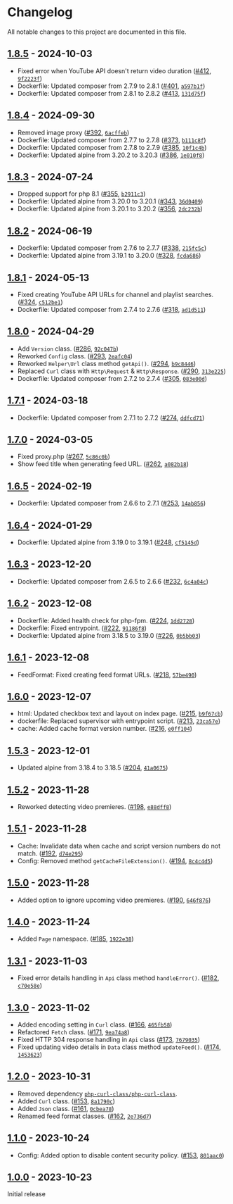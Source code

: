 # Changelog

All notable changes to this project are documented in this file.

## [1.8.5](https://github.com/VerifiedJoseph/better-video-rss/releases/tag/v1.8.5) - 2024-10-03

- Fixed error when YouTube API doesn't return video duration ([#412](https://github.com/VerifiedJoseph/better-video-rss/pull/412), [`9f2223f`](https://github.com/VerifiedJoseph/better-video-rss/commit/9f2223f8ed27f468fd7e4eb21c08f0e7e6c12b46))
- Dockerfile: Updated composer from 2.7.9 to 2.8.1 ([#401](https://github.com/VerifiedJoseph/better-video-rss/pull/401), [`a597b1f`](https://github.com/VerifiedJoseph/better-video-rss/commit/a597b1f34cf4c0fafa0c15e7a3a3b8c0037b7ffc))
- Dockerfile: Updated composer from 2.8.1 to 2.8.2 ([#413](https://github.com/VerifiedJoseph/better-video-rss/pull/413), [`131d75f`](https://github.com/VerifiedJoseph/better-video-rss/commit/131d75f00dd86e7a10878f7e87c9457bd71ee1d9))

## [1.8.4](https://github.com/VerifiedJoseph/better-video-rss/releases/tag/v1.8.4) - 2024-09-30

- Removed image proxy ([#392](https://github.com/VerifiedJoseph/better-video-rss/pull/392), [`6acffeb`](https://github.com/VerifiedJoseph/better-video-rss/commit/6acffebeb2d04258dba81decdbb6d753357c9142))
- Dockerfile: Updated composer from 2.7.7 to 2.7.8 ([#373](https://github.com/VerifiedJoseph/better-video-rss/pull/373), [`b111c8f`](https://github.com/VerifiedJoseph/better-video-rss/commit/b111c8f58385058fd5dfe3a6e4b387133dca5069))
- Dockerfile: Updated composer from 2.7.8 to 2.7.9 ([#385](https://github.com/VerifiedJoseph/better-video-rss/pull/385), [`10f1c4b`](https://github.com/VerifiedJoseph/better-video-rss/commit/10f1c4b614b0762b4d698f65c850b7b03364b6c4))
- Dockerfile: Updated alpine from 3.20.2 to 3.20.3 ([#386](https://github.com/VerifiedJoseph/better-video-rss/pull/386), [`1e010f8`](https://github.com/VerifiedJoseph/better-video-rss/commit/1e010f85e0f8e3541af7dae601bc1aa667b3cf86))

## [1.8.3](https://github.com/VerifiedJoseph/better-video-rss/releases/tag/v1.8.3) - 2024-07-24

- Dropped support for php 8.1 ([#355](https://github.com/VerifiedJoseph/better-video-rss/pull/355), [`b2911c3`](https://github.com/VerifiedJoseph/better-video-rss/commit/b2911c34d1a0964a985f4ad9b9e794a9c2aecdd3))
- Dockerfile: Updated alpine from 3.20.0 to 3.20.1 ([#343](https://github.com/VerifiedJoseph/better-video-rss/pull/343), [`36d0409`](https://github.com/VerifiedJoseph/better-video-rss/commit/36d0409e1fecd6d4bee2fd95f3a5749f8c75cb32))
- Dockerfile: Updated alpine from 3.20.1 to 3.20.2 ([#356](https://github.com/VerifiedJoseph/better-video-rss/pull/356), [`2dc232b`](https://github.com/VerifiedJoseph/better-video-rss/commit/2dc232b18d345394f4ab961e88125d6b732d2248))

## [1.8.2](https://github.com/VerifiedJoseph/better-video-rss/releases/tag/v1.8.2) - 2024-06-19

- Dockerfile: Updated composer from 2.7.6 to 2.7.7 ([#338](https://github.com/VerifiedJoseph/better-video-rss/pull/338), [`215fc5c`](https://github.com/VerifiedJoseph/better-video-rss/commit/215fc5c9069cbc448d2307c699a0d662bf0fa7d3))
- Dockerfile: Updated alpine from 3.19.1 to 3.20.0 ([#328](https://github.com/VerifiedJoseph/better-video-rss/pull/328), [`fcda686`](https://github.com/VerifiedJoseph/better-video-rss/commit/fcda686f4b1071f2e3479685828e10b62e7bf590))

## [1.8.1](https://github.com/VerifiedJoseph/better-video-rss/releases/tag/v1.8.1) - 2024-05-13

- Fixed creating YouTube API URLs for channel and playlist searches. ([#324](https://github.com/VerifiedJoseph/better-video-rss/pull/324), [`c512be1`](https://github.com/VerifiedJoseph/better-video-rss/commit/c512be16d9502cd7ebfbfb33f2551e2ef6172620))
- Dockerfile: Updated composer from 2.7.4 to 2.7.6 ([#318](https://github.com/VerifiedJoseph/better-video-rss/pull/318), [`ad1d511`](https://github.com/VerifiedJoseph/better-video-rss/commit/ad1d511d7fd223d457e2f57c8dd8e43b6356e399))

## [1.8.0](https://github.com/VerifiedJoseph/better-video-rss/releases/tag/v1.8.0) - 2024-04-29

- Add `Version` class. ([#286](https://github.com/VerifiedJoseph/better-video-rss/pull/286), [`92c047b`](https://github.com/VerifiedJoseph/better-video-rss/commit/92c047b99d9071ee5e15a64a65bb6f0d812cedfc))
- Reworked `Config` class. ([#293](https://github.com/VerifiedJoseph/better-video-rss/pull/293), [`2eafc04`](https://github.com/VerifiedJoseph/better-video-rss/commit/2eafc04a689c59732fe92dffab2b4f21608a3d51))
- Reworked `Helper\Url` class method `getApi()`. ([#294](https://github.com/VerifiedJoseph/better-video-rss/pull/294), [`b9c8446`](https://github.com/VerifiedJoseph/better-video-rss/commit/b9c8446cad952ff2a548307873e8ce2c87b54dcc))
- Replaced `Curl` class with `Http\Request` & `Http\Response`. ([#290](https://github.com/VerifiedJoseph/better-video-rss/pull/290), [`313e225`](https://github.com/VerifiedJoseph/better-video-rss/commit/313e2251a8b7cd22f352e4dd401357e1e19d3cad))
- Dockerfile: Updated composer from 2.7.2 to 2.7.4 ([#305](https://github.com/VerifiedJoseph/better-video-rss/pull/305), [`083e00d`](https://github.com/VerifiedJoseph/better-video-rss/commit/083e00de689194387bfece6e82891daaa5b2f220))

## [1.7.1](https://github.com/VerifiedJoseph/better-video-rss/releases/tag/v1.7.1) - 2024-03-18

- Dockerfile: Updated composer from 2.7.1 to 2.7.2 ([#274](https://github.com/VerifiedJoseph/better-video-rss/pull/274), [`ddfcd71`](https://github.com/VerifiedJoseph/better-video-rss/commit/ddfcd71d07da998a730e471fd5407f12c2649cba))

## [1.7.0](https://github.com/VerifiedJoseph/better-video-rss/releases/tag/v1.7.0) - 2024-03-05

- Fixed proxy.php ([#267](https://github.com/VerifiedJoseph/better-video-rss/pull/267), [`5c86c0b`](https://github.com/VerifiedJoseph/better-video-rss/commit/5c86c0b2f172acdb68e22ad6e5b3c35695f3b7da))
- Show feed title when generating feed URL. ([#262](https://github.com/VerifiedJoseph/better-video-rss/pull/262), [`a082b18`](https://github.com/VerifiedJoseph/better-video-rss/commit/a082b18f3b4aa82cb9b699f3e32e91290147c8b8))

## [1.6.5](https://github.com/VerifiedJoseph/better-video-rss/releases/tag/v1.6.5) - 2024-02-19

- Dockerfile: Updated composer from 2.6.6 to 2.7.1 ([#253](https://github.com/VerifiedJoseph/better-video-rss/pull/253), [`14ab856`](https://github.com/VerifiedJoseph/better-video-rss/commit/14ab856a367bb770cdf10874cc0ddf7351dd57d0))

## [1.6.4](https://github.com/VerifiedJoseph/better-video-rss/releases/tag/v1.6.4) - 2024-01-29

- Dockerfile: Updated alpine from 3.19.0 to 3.19.1 ([#248](https://github.com/VerifiedJoseph/better-video-rss/pull/248), [`cf5145d`](https://github.com/VerifiedJoseph/better-video-rss/commit/cf5145d719bb864dcb33dbafe139f895fb7e8273))

## [1.6.3](https://github.com/VerifiedJoseph/better-video-rss/releases/tag/v1.6.3) - 2023-12-20

- Dockerfile: Updated composer from 2.6.5 to 2.6.6 ([#232](https://github.com/VerifiedJoseph/better-video-rss/pull/232), [`6c4a04c`](https://github.com/VerifiedJoseph/better-video-rss/commit/6c4a04c9b6ef9f5371cbe268ef6926c867a093eb))

## [1.6.2](https://github.com/VerifiedJoseph/better-video-rss/releases/tag/v1.6.2) - 2023-12-08

- Dockerfile: Added health check for php-fpm. ([#224](https://github.com/VerifiedJoseph/better-video-rss/pull/224), [`1dd2728`](https://github.com/VerifiedJoseph/better-video-rss/commit/1dd2728146d97ff986047b2f4fd39fa9c1f4bad7))
- Dockerfile: Fixed entrypoint. ([#222](https://github.com/VerifiedJoseph/better-video-rss/pull/222), [`91186f8`](https://github.com/VerifiedJoseph/better-video-rss/commit/91186f8653139593e04ae5edceedc39c27cfe0dc))
- Dockerfile: Updated alpine from 3.18.5 to 3.19.0 ([#226](https://github.com/VerifiedJoseph/better-video-rss/pull/226), [`0b5bb03`](https://github.com/VerifiedJoseph/better-video-rss/commit/0b5bb03580582ef6061a5335aab65f9005b4b970))

## [1.6.1](https://github.com/VerifiedJoseph/better-video-rss/releases/tag/v1.6.1) - 2023-12-08

- FeedFormat: Fixed creating feed format URLs. ([#218](https://github.com/VerifiedJoseph/better-video-rss/pull/218), [`57be490`](https://github.com/VerifiedJoseph/better-video-rss/commit/57be4901c669b1fce53f5aa7d03d09212abd913d))

## [1.6.0](https://github.com/VerifiedJoseph/better-video-rss/releases/tag/v1.6.0) - 2023-12-07

- html: Updated checkbox text and layout on index page. ([#215](https://github.com/VerifiedJoseph/better-video-rss/pull/215), [`b9f67cb`](https://github.com/VerifiedJoseph/better-video-rss/commit/b9f67cb40a65c6357920177e0719029986e3fe4d))
- dockerfile: Replaced supervisor with entrypoint script. ([#213](https://github.com/VerifiedJoseph/better-video-rss/pull/213), [`23ca57e`](https://github.com/VerifiedJoseph/better-video-rss/commit/23ca57e1608773225abef24328617418d4fc5049))
- cache: Added cache format version number. ([#216](https://github.com/VerifiedJoseph/better-video-rss/pull/216), [`e0ff104`](https://github.com/VerifiedJoseph/better-video-rss/commit/e0ff104042467e948ad56e6af52f7ee5274f6bd2))

## [1.5.3](https://github.com/VerifiedJoseph/better-video-rss/releases/tag/v1.5.3) - 2023-12-01

- Updated alpine from 3.18.4 to 3.18.5 ([#204](https://github.com/VerifiedJoseph/better-video-rss/pull/204), [`41a0675`](https://github.com/VerifiedJoseph/better-video-rss/commit/41a067550cb8586b8baca9c7f566fa1a0840f192))

## [1.5.2](https://github.com/VerifiedJoseph/better-video-rss/releases/tag/v1.5.2) - 2023-11-28

- Reworked detecting video premieres. ([#198](https://github.com/VerifiedJoseph/better-video-rss/pull/198), [`e88dff8`](https://github.com/VerifiedJoseph/better-video-rss/commit/e88dff88aafd14004e2e718d5820bfa1652eb2fd))

## [1.5.1](https://github.com/VerifiedJoseph/better-video-rss/releases/tag/v1.5.1) - 2023-11-28

- Cache: Invalidate data when cache and script version numbers do not match. ([#192](https://github.com/VerifiedJoseph/better-video-rss/pull/192), [`d74e295`](https://github.com/VerifiedJoseph/better-video-rss/commit/d74e29580c61fbd78ac6bb2c571c3e442c3b75f0))
- Config: Removed method `getCacheFileExtension()`. ([#194](https://github.com/VerifiedJoseph/better-video-rss/pull/194), [`8c4c4d5`](https://github.com/VerifiedJoseph/better-video-rss/commit/8c4c4d5bb36c36abd9deb14d9c7aab694f8e7e41))

## [1.5.0](https://github.com/VerifiedJoseph/better-video-rss/releases/tag/v1.5.0) - 2023-11-28

- Added option to ignore upcoming video premieres. ([#190](https://github.com/VerifiedJoseph/better-video-rss/pull/190), [`646f876`](https://github.com/VerifiedJoseph/better-video-rss/commit/646f8764782b68f324116279f66f9eb126fcc44d))

## [1.4.0](https://github.com/VerifiedJoseph/better-video-rss/releases/tag/v1.4.0) - 2023-11-24

- Added `Page` namespace. ([#185](https://github.com/VerifiedJoseph/better-video-rss/pull/185), [`1922e38`](https://github.com/VerifiedJoseph/better-video-rss/commit/1922e38bccceea5494dcdd2b911b2246cf78d26d))

## [1.3.1](https://github.com/VerifiedJoseph/better-video-rss/releases/tag/v1.3.1) - 2023-11-03

- Fixed error details handling in `Api` class method `handleError()`. ([#182](https://github.com/VerifiedJoseph/better-video-rss/pull/182), [`c70e58e`](https://github.com/VerifiedJoseph/better-video-rss/commit/c70e58e95d4e5df81637728484cb7b4c195bbac4))

## [1.3.0](https://github.com/VerifiedJoseph/better-video-rss/releases/tag/v1.3.0) - 2023-11-02

- Added encoding setting in `Curl` class. ([#166](https://github.com/VerifiedJoseph/better-video-rss/pull/166), [`465fb58`](https://github.com/VerifiedJoseph/better-video-rss/commit/465fb584c681b7ad7a22ed171304284ec61ec495))
- Refactored `Fetch` class. ([#171](https://github.com/VerifiedJoseph/better-video-rss/pull/171), [`9ea74a8`](https://github.com/VerifiedJoseph/better-video-rss/commit/9ea74a854a661468edaa52b44c32334472cf26f5))
- Fixed HTTP 304 response handling in `Api` class ([#173](https://github.com/VerifiedJoseph/better-video-rss/pull/173), [`7679035`](https://github.com/VerifiedJoseph/better-video-rss/commit/76790359667ff3bec8af2b5025b72f8b83711dce))
- Fixed updating video details in `Data` class method `updateFeed()`. ([#174](https://github.com/VerifiedJoseph/better-video-rss/pull/174), [`1453623`](https://github.com/VerifiedJoseph/better-video-rss/commit/14536231c149e9c0d29ce99663e71e762d4588b4))

## [1.2.0](https://github.com/VerifiedJoseph/better-video-rss/releases/tag/v1.2.0) - 2023-10-31

- Removed dependency [`php-curl-class/php-curl-class`](https://github.com/php-curl-class/php-curl-class).
- Added `Curl` class. ([#153](https://github.com/VerifiedJoseph/better-video-rss/pull/155), [`8a1790c`](https://github.com/VerifiedJoseph/better-video-rss/commit/8a1790cbc50b9b58277fbce6d3c7614106bf5772))
- Added `Json` class. ([#161](https://github.com/VerifiedJoseph/better-video-rss/pull/161), [`0cbea78`](https://github.com/VerifiedJoseph/better-video-rss/commit/0cbea78279f186f830b1d8a76c825ce171f84e3f))
- Renamed feed format classes. ([#162](https://github.com/VerifiedJoseph/better-video-rss/pull/162), [`2e736d7`](https://github.com/VerifiedJoseph/better-video-rss/commit/2e736d71a2d1a55872fe731e57f90e9cb2026886))

## [1.1.0](https://github.com/VerifiedJoseph/better-video-rss/releases/tag/v1.1.0) - 2023-10-24

- Config: Added option to disable content security policy. ([#153](https://github.com/VerifiedJoseph/better-video-rss/pull/153), [`801aac0`](https://github.com/VerifiedJoseph/better-video-rss/commit/801aac03d6db0a425719ea49c07c0c30f48b7122))

## [1.0.0](https://github.com/VerifiedJoseph/better-video-rss/releases/tag/v1.0.0) - 2023-10-23
Initial release
